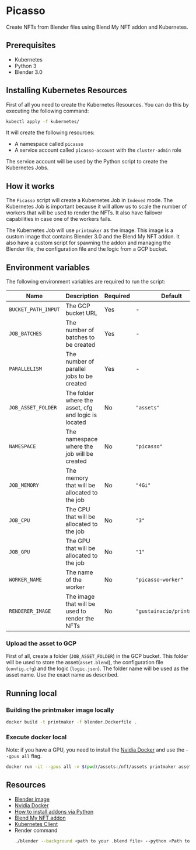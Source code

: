 # Picasso

Create NFTs from Blender files using Blend My NFT addon and Kubernetes.

## Prerequisites
- Kubernetes
- Python 3
- Blender 3.0


## Installing Kubernetes Resources

First of all you need to create the Kubernetes Resources. You can do this by executing the following command:

```bash
kubectl apply -f kubernetes/
```

It will create the following resources:
-   A namespace called `picasso`
-   A service account called `picasso-account` with the `cluster-admin` role

The service account will be used by the Python script to create the Kubernetes Jobs.

## How it works

The `Picasso` script will create a Kubernetes Job in `Indexed` mode. The Kubernetes Job is important because it will allow us to scale the number of workers that will be used to render the NFTs. It also have failover capabilities in case one of the workers fails.

The Kubernetes Job will use `printmaker` as the image. This image is a custom image that contains Blender 3.0 and the Blend My NFT addon. It also have a custom script for spawning the addon and managing the Blender file, the configuration file and the logic from a GCP bucket.


## Environment variables 

The following environment variables are required to run the script:

| Name | Description | Required | Default |
| --- | --- | --- | --- |
| `BUCKET_PATH_INPUT` | The GCP bucket URL | Yes | - |
| `JOB_BATCHES` | The number of batches to be created | Yes | - |
| `PARALLELISM` | The number of parallel jobs to be created | Yes | - |
| `JOB_ASSET_FOLDER` | The folder where the asset, cfg and logic is located | No | `"assets"` |
| `NAMESPACE` | The namespace where the job will be created | No | `"picasso"` |
| `JOB_MEMORY` | The memory that will be allocated to the job | No | `"4Gi"` |
| `JOB_CPU` | The CPU that will be allocated to the job | No | `"3"` |
| `JOB_GPU` | The GPU that will be allocated to the job | No | `"1"` |
| `WORKER_NAME` | The name of the worker | No | `"picasso-worker"` |
| `RENDERER_IMAGE` | The image that will be used to render the NFTs | No | `"gustainacio/printmaker"` |

### Upload the asset to GCP

First of all, create a folder (`JOB_ASSET_FOLDER`) in the GCP bucket. This folder will be used to store the asset(`asset.blend`), the configuration file (`config.cfg`) and the logic (`logic.json`). The folder name will be used as the asset name. Use the exact name as described.

## Running local

### Building the printmaker image locally
```bash
docker build -t printmaker -f blender.Dockerfile .
```

### Execute docker local

Note: if you have a GPU, you need to install the [Nvidia Docker](#resources) and use the `--gpus all` flag.

```bash
docker run -it --gpus all -v $(pwd)/assets:/nft/assets printmaker assets/<asset name> <create-dna | generate-nfts>
```


## Resources
- [Blender image](https://hub.docker.com/layers/nytimes/blender)
- [Nvidia Docker](https://github.com/NVIDIA/nvidia-docker)
- [How to install addons via Python](https://blender.stackexchange.com/questions/73759/install-addons-in-headless-blender)
- [Blend My NFT addon](https://github.com/torrinworx/Blend_My_NFTs)
- [Kubernetes Client](https://github.com/kubernetes-client/python)
- Render command
    ```bash
    ./blender --background <path to your .blend file> --python <Path to Blend_My_NFTs __init__.py> -- --config-file <path to the generated config.cfg> --operation create-dna
    ```